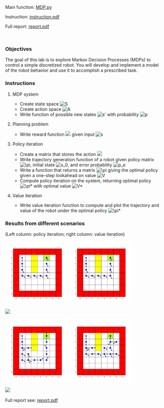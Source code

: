 Main function: [MDP.py](MDP.py)

Instruction: [instruction.pdf](lab_1_instruction.pdf)

Full report: [report.pdf](lab_1_report.pdf)

<br>

### Objectives

The goal of this lab is to explore Markov Decision Processes (MDPs) to control a simple discretized robot. You will develop and implement a model of the robot behavior and use it to accomplish a prescribed task.

### Instructions

1. MDP system
    - Create state space ![S](https://render.githubusercontent.com/render/math?math=S)
    - Create action space ![A](https://render.githubusercontent.com/render/math?math=A)
    - Write function of possible new states ![s'](https://render.githubusercontent.com/render/math?math=s') with probability ![p](https://render.githubusercontent.com/render/math?math=p)

2. Planning problem
    - Write reward function <img src="https://render.githubusercontent.com/render/math?math=R(s)"> given input ![s](https://render.githubusercontent.com/render/math?math=s)

3. Policy iteration
    - Create a matrix that stores the action <img src="https://render.githubusercontent.com/render/math?math=a=\pi_0(s)">
    - Write trajectory generation function of a robot given policy matrix ![\pi](https://render.githubusercontent.com/render/math?math=\pi), initial state ![s_0](https://render.githubusercontent.com/render/math?math=s_0), and error probability ![p_e](https://render.githubusercontent.com/render/math?math=p_e)
    - Write a function that returns a matrix ![\pi](https://render.githubusercontent.com/render/math?math=\pi) giving the optimal policy given a one-step lookahead on value ![V](https://render.githubusercontent.com/render/math?math=V)
    - Compute policy iteration on the system, returning optimal policy ![\pi\*](https://render.githubusercontent.com/render/math?math=\pi*) with optimal value ![V\*](https://render.githubusercontent.com/render/math?math=V*)

4. Value iteration
    - Write value iteration function to compute and plot the trajectory and value of the robot under the optimal policy ![\pi\*](https://render.githubusercontent.com/render/math?math=\pi*)

### Results from different scenarios

(Left column: policy iteration; right column: value iteration)

<img src="result/img-022723%20policy%20reward%20pe=0.jpg" width="40%"> <img src="result/img-024719%20value%20reward%20pe=0.jpg" width="40%">

<img src="https://render.githubusercontent.com/render/math?math=p_e=0">

<img src="result/img-032313%20policy%20reward%20pe=0.25.jpg" width="40%"> <img src="result/img-034420%20value%20reward%20pe=0.25.jpg" width="40%">

<img src="https://render.githubusercontent.com/render/math?math=p_e=0.25">

<br>

Full report see: [report.pdf](lab_1_report.pdf)

